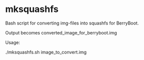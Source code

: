 # mksquashfs
Bash script for converting img-files into squashfs for BerryBoot.

Output becomes converted_image_for_berryboot.img

Usage:

./mksquashfs.sh image_to_convert.img
